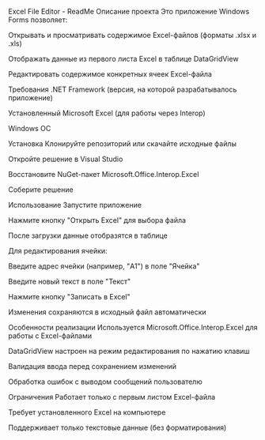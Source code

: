 Excel File Editor - ReadMe
Описание проекта
Это приложение Windows Forms позволяет:

Открывать и просматривать содержимое Excel-файлов (форматы .xlsx и .xls)

Отображать данные из первого листа Excel в таблице DataGridView

Редактировать содержимое конкретных ячеек Excel-файла

Требования
.NET Framework (версия, на которой разрабатывалось приложение)

Установленный Microsoft Excel (для работы через Interop)

Windows ОС

Установка
Клонируйте репозиторий или скачайте исходные файлы

Откройте решение в Visual Studio

Восстановите NuGet-пакет Microsoft.Office.Interop.Excel

Соберите решение

Использование
Запустите приложение

Нажмите кнопку "Открыть Excel" для выбора файла

После загрузки данные отобразятся в таблице

Для редактирования ячейки:

Введите адрес ячейки (например, "A1") в поле "Ячейка"

Введите новый текст в поле "Текст"

Нажмите кнопку "Записать в Excel"

Изменения сохраняются в исходный файл автоматически

Особенности реализации
Используется Microsoft.Office.Interop.Excel для работы с Excel-файлами

DataGridView настроен на режим редактирования по нажатию клавиш

Валидация ввода перед сохранением изменений

Обработка ошибок с выводом сообщений пользователю

Ограничения
Работает только с первым листом Excel-файла

Требует установленного Excel на компьютере

Поддерживает только текстовые данные (без форматирования)
